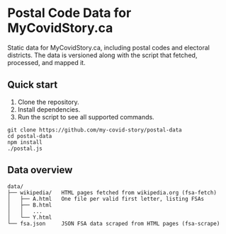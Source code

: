 # Postal Code Data for MyCovidStory.ca

Static data for MyCovidStory.ca, including postal codes and electoral districts.
The data is versioned along with the script that fetched, processed, and mapped it.

## Quick start

1. Clone the repository.
1. Install dependencies.
1. Run the script to see all supported commands.

```
git clone https://github.com/my-covid-story/postal-data
cd postal-data
npm install
./postal.js
```

## Data overview

```
data/
├── wikipedia/   HTML pages fetched from wikipedia.org (fsa-fetch)
│   ├── A.html   One file per valid first letter, listing FSAs
│   ├── B.html
│   │   ...
│   └── Y.html
└── fsa.json     JSON FSA data scraped from HTML pages (fsa-scrape)
```
